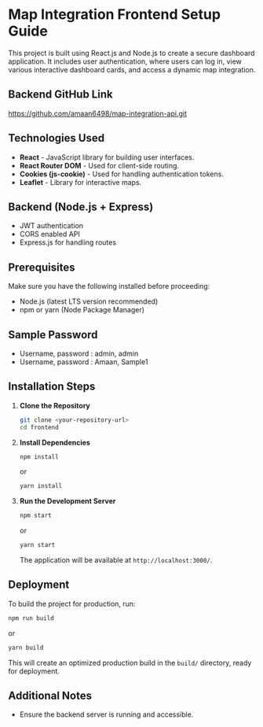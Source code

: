 # Map Integration Frontend Setup Guide

This project is built using React.js and Node.js to create a secure dashboard application. It includes user authentication, where users can log in, view various interactive dashboard cards, and access a dynamic map integration.

## Backend GitHub Link

https://github.com/amaan6498/map-integration-api.git

## Technologies Used

- **React** - JavaScript library for building user interfaces.
- **React Router DOM** - Used for client-side routing.
- **Cookies (js-cookie)** - Used for handling authentication tokens.
- **Leaflet** - Library for interactive maps.

## Backend (Node.js + Express)

- JWT authentication
- CORS enabled API
- Express.js for handling routes

## Prerequisites

Make sure you have the following installed before proceeding:

- Node.js (latest LTS version recommended)
- npm or yarn (Node Package Manager)

## Sample Password

- Username, password : admin, admin
- Username, password : Amaan, Sample1

## Installation Steps

1. **Clone the Repository**

   ```sh
   git clone <your-repository-url>
   cd frontend
   ```

2. **Install Dependencies**

   ```sh
   npm install
   ```

   or

   ```sh
   yarn install
   ```

3. **Run the Development Server**

   ```sh
   npm start
   ```

   or

   ```sh
   yarn start
   ```

   The application will be available at `http://localhost:3000/`.

## Deployment

To build the project for production, run:

```sh
npm run build
```

or

```sh
yarn build
```

This will create an optimized production build in the `build/` directory, ready for deployment.

## Additional Notes

- Ensure the backend server is running and accessible.
